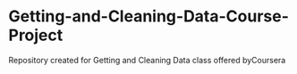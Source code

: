 Getting-and-Cleaning-Data-Course-Project
========================================

Repository created for Getting and Cleaning Data class offered byCoursera
